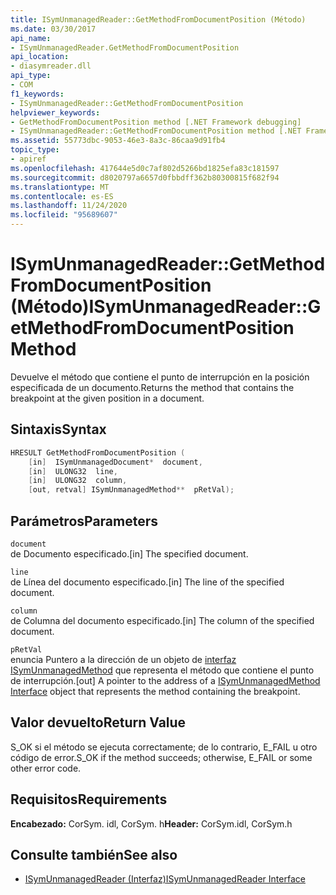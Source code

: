 ```yaml
---
title: ISymUnmanagedReader::GetMethodFromDocumentPosition (Método)
ms.date: 03/30/2017
api_name:
- ISymUnmanagedReader.GetMethodFromDocumentPosition
api_location:
- diasymreader.dll
api_type:
- COM
f1_keywords:
- ISymUnmanagedReader::GetMethodFromDocumentPosition
helpviewer_keywords:
- GetMethodFromDocumentPosition method [.NET Framework debugging]
- ISymUnmanagedReader::GetMethodFromDocumentPosition method [.NET Framework debugging]
ms.assetid: 55773dbc-9053-46e3-8a3c-86caa9d91fb4
topic_type:
- apiref
ms.openlocfilehash: 417644e5d0c7af802d5266bd1825efa83c181597
ms.sourcegitcommit: d8020797a6657d0fbbdff362b80300815f682f94
ms.translationtype: MT
ms.contentlocale: es-ES
ms.lasthandoff: 11/24/2020
ms.locfileid: "95689607"
---
```

# <a name="isymunmanagedreadergetmethodfromdocumentposition-method"></a><span data-ttu-id="8c754-102">ISymUnmanagedReader::GetMethodFromDocumentPosition (Método)</span><span class="sxs-lookup"><span data-stu-id="8c754-102">ISymUnmanagedReader::GetMethodFromDocumentPosition Method</span></span>

<span data-ttu-id="8c754-103">Devuelve el método que contiene el punto de interrupción en la posición especificada de un documento.</span><span class="sxs-lookup"><span data-stu-id="8c754-103">Returns the method that contains the breakpoint at the given position in a document.</span></span>  
  
## <a name="syntax"></a><span data-ttu-id="8c754-104">Sintaxis</span><span class="sxs-lookup"><span data-stu-id="8c754-104">Syntax</span></span>  
  
```cpp  
HRESULT GetMethodFromDocumentPosition (  
    [in]  ISymUnmanagedDocument*  document,  
    [in]  ULONG32  line,  
    [in]  ULONG32  column,  
    [out, retval] ISymUnmanagedMethod**  pRetVal);  
```  
  
## <a name="parameters"></a><span data-ttu-id="8c754-105">Parámetros</span><span class="sxs-lookup"><span data-stu-id="8c754-105">Parameters</span></span>  

 `document`  
 <span data-ttu-id="8c754-106">de Documento especificado.</span><span class="sxs-lookup"><span data-stu-id="8c754-106">[in] The specified document.</span></span>  
  
 `line`  
 <span data-ttu-id="8c754-107">de Línea del documento especificado.</span><span class="sxs-lookup"><span data-stu-id="8c754-107">[in] The line of the specified document.</span></span>  
  
 `column`  
 <span data-ttu-id="8c754-108">de Columna del documento especificado.</span><span class="sxs-lookup"><span data-stu-id="8c754-108">[in] The column of the specified document.</span></span>  
  
 `pRetVal`  
 <span data-ttu-id="8c754-109">enuncia Puntero a la dirección de un objeto de [interfaz ISymUnmanagedMethod](isymunmanagedmethod-interface.md) que representa el método que contiene el punto de interrupción.</span><span class="sxs-lookup"><span data-stu-id="8c754-109">[out] A pointer to the address of a [ISymUnmanagedMethod Interface](isymunmanagedmethod-interface.md) object that represents the method containing the breakpoint.</span></span>  
  
## <a name="return-value"></a><span data-ttu-id="8c754-110">Valor devuelto</span><span class="sxs-lookup"><span data-stu-id="8c754-110">Return Value</span></span>  

 <span data-ttu-id="8c754-111">S_OK si el método se ejecuta correctamente; de lo contrario, E_FAIL u otro código de error.</span><span class="sxs-lookup"><span data-stu-id="8c754-111">S_OK if the method succeeds; otherwise, E_FAIL or some other error code.</span></span>  
  
## <a name="requirements"></a><span data-ttu-id="8c754-112">Requisitos</span><span class="sxs-lookup"><span data-stu-id="8c754-112">Requirements</span></span>  

 <span data-ttu-id="8c754-113">**Encabezado:** CorSym. idl, CorSym. h</span><span class="sxs-lookup"><span data-stu-id="8c754-113">**Header:** CorSym.idl, CorSym.h</span></span>  
  
## <a name="see-also"></a><span data-ttu-id="8c754-114">Consulte también</span><span class="sxs-lookup"><span data-stu-id="8c754-114">See also</span></span>

- [<span data-ttu-id="8c754-115">ISymUnmanagedReader (Interfaz)</span><span class="sxs-lookup"><span data-stu-id="8c754-115">ISymUnmanagedReader Interface</span></span>](isymunmanagedreader-interface.md)
